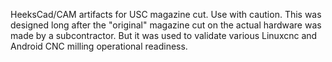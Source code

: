 HeeksCad/CAM artifacts for USC magazine cut.  Use with caution.  This was designed long after the "original" magazine cut on the 
actual hardware was made by a subcontractor.  But it was used to validate various Linuxcnc and Android CNC milling operational 
readiness. 

